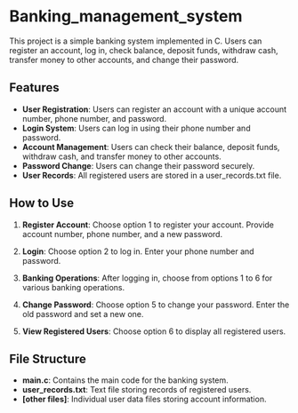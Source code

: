 # Banking_management_system
This project is a simple banking system implemented in C. Users can register an account, log in, check balance, deposit funds, withdraw cash, transfer money to other accounts, and change their password.

## Features

- **User Registration**: Users can register an account with a unique account number, phone number, and password.
- **Login System**: Users can log in using their phone number and password.
- **Account Management**: Users can check their balance, deposit funds, withdraw cash, and transfer money to other accounts.
- **Password Change**: Users can change their password securely.
- **User Records**: All registered users are stored in a user_records.txt file.

## How to Use

1. **Register Account**: Choose option 1 to register your account. Provide account number, phone number, and a new password.

2. **Login**: Choose option 2 to log in. Enter your phone number and password.

3. **Banking Operations**: After logging in, choose from options 1 to 6 for various banking operations.

4. **Change Password**: Choose option 5 to change your password. Enter the old password and set a new one.

5. **View Registered Users**: Choose option 6 to display all registered users.

## File Structure

- **main.c**: Contains the main code for the banking system.
- **user_records.txt**: Text file storing records of registered users.
- **[other files]**: Individual user data files storing account information.

